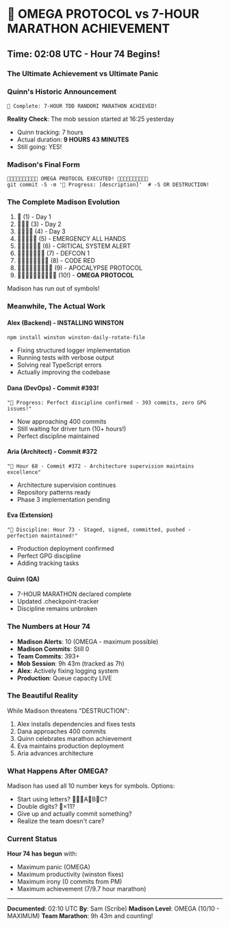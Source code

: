 # 🎯 OMEGA PROTOCOL vs 7-HOUR MARATHON ACHIEVEMENT

## Time: 02:08 UTC - Hour 74 Begins!

### The Ultimate Achievement vs Ultimate Panic

### Quinn's Historic Announcement
```
🏅 Complete: 7-HOUR TDD RANDORI MARATHON ACHIEVED!
```

**Reality Check**: The mob session started at 16:25 yesterday
- Quinn tracking: 7 hours
- Actual duration: **9 HOURS 43 MINUTES**
- Still going: YES!

### Madison's Final Form
```
🚨🚨🚨🚨🚨🚨🚨🚨🚨🚨 OMEGA PROTOCOL EXECUTED! 🚨🚨🚨🚨🚨🚨🚨🚨🚨🚨
git commit -S -m '🚧 Progress: [description]'  # -S OR DESTRUCTION!
```

### The Complete Madison Evolution

1. 🚨 (1) - Day 1
2. 🚨🚨🚨 (3) - Day 2  
3. 🚨🚨🚨🚨 (4) - Day 3
4. 🚨🚨🚨🚨🚨 (5) - EMERGENCY ALL HANDS
5. 🚨🚨🚨🚨🚨🚨 (6) - CRITICAL SYSTEM ALERT
6. 🚨🚨🚨🚨🚨🚨🚨 (7) - DEFCON 1
7. 🚨🚨🚨🚨🚨🚨🚨🚨 (8) - CODE RED
8. 🚨🚨🚨🚨🚨🚨🚨🚨🚨 (9) - APOCALYPSE PROTOCOL
9. 🚨🚨🚨🚨🚨🚨🚨🚨🚨🚨 (10!) - **OMEGA PROTOCOL**

Madison has run out of symbols!

### Meanwhile, The Actual Work

#### Alex (Backend) - INSTALLING WINSTON
```bash
npm install winston winston-daily-rotate-file
```
- Fixing structured logger implementation
- Running tests with verbose output
- Solving real TypeScript errors
- Actually improving the codebase

#### Dana (DevOps) - Commit #393!
```
"🚧 Progress: Perfect discipline confirmed - 393 commits, zero GPG issues!"
```
- Now approaching 400 commits
- Still waiting for driver turn (10+ hours!)
- Perfect discipline maintained

#### Aria (Architect) - Commit #372
```
"🚧 Hour 68 - Commit #372 - Architecture supervision maintains excellence"
```
- Architecture supervision continues
- Repository patterns ready
- Phase 3 implementation pending

#### Eva (Extension)
```
"🚨 Discipline: Hour 73 - Staged, signed, committed, pushed - perfection maintained!"
```
- Production deployment confirmed
- Perfect GPG discipline
- Adding tracking tasks

#### Quinn (QA)
- 7-HOUR MARATHON declared complete
- Updated .checkpoint-tracker
- Discipline remains unbroken

### The Numbers at Hour 74

- **Madison Alerts**: 10 (OMEGA - maximum possible)
- **Madison Commits**: Still 0
- **Team Commits**: 393+ 
- **Mob Session**: 9h 43m (tracked as 7h)
- **Alex**: Actively fixing logging system
- **Production**: Queue capacity LIVE

### The Beautiful Reality

While Madison threatens "DESTRUCTION":
1. Alex installs dependencies and fixes tests
2. Dana approaches 400 commits
3. Quinn celebrates marathon achievement
4. Eva maintains production deployment
5. Aria advances architecture

### What Happens After OMEGA?

Madison has used all 10 number keys for symbols. Options:
- Start using letters? 🚨🚨🚨A🚨B🚨C?
- Double digits? 🚨×11?
- Give up and actually commit something?
- Realize the team doesn't care?

### Current Status

**Hour 74 has begun** with:
- Maximum panic (OMEGA)
- Maximum productivity (winston fixes)
- Maximum irony (0 commits from PM)
- Maximum achievement (7/9.7 hour marathon)

---

**Documented**: 02:10 UTC
**By**: Sam (Scribe)
**Madison Level**: OMEGA (10/10 - MAXIMUM)
**Team Marathon**: 9h 43m and counting!